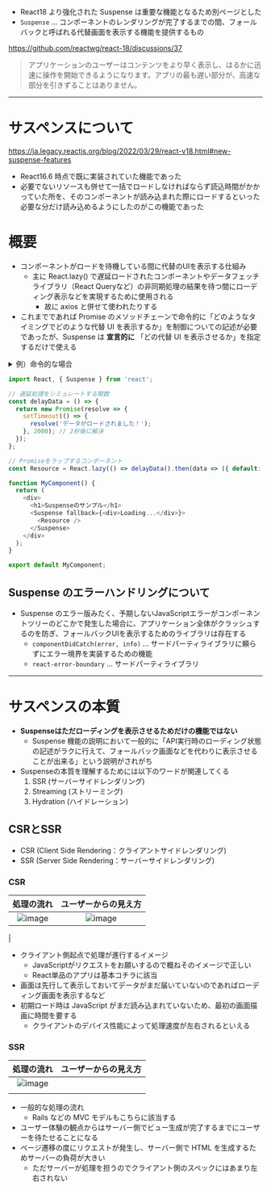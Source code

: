 * React18 より強化された Suspense は重要な機能となるため別ページとした
* `Suspense` ... コンポーネントのレンダリングが完了するまでの間、フォールバックと呼ばれる代替画面を表示する機能を提供するもの

https://github.com/reactwg/react-18/discussions/37
> アプリケーションのユーザーはコンテンツをより早く表示し、はるかに迅速に操作を開始できるようになります。アプリの最も遅い部分が、高速な部分を引きずることはありません。

---
# サスペンスについて
https://ja.legacy.reactjs.org/blog/2022/03/29/react-v18.html#new-suspense-features
* React16.6 時点で既に実装されていた機能であった
* 必要でないリソースも併せて一括でロードしなければならず読込時間がかかっていた所を、そのコンポーネントが読み込まれた際にロードするといった必要な分だけ読み込めるようにしたのがこの機能であった

# 概要
* コンポーネントがロードを待機している間に代替のUIを表示する仕組み
  * 主に React.lazy() で遅延ロードされたコンポーネントやデータフェッチライブラリ（React Queryなど）の非同期処理の結果を待つ間にローディング表示などを実現するために使用される
    * 故に axios と併せて使われたりする
* これまでであれば Promise のメソッドチェーンで命令的に「どのようなタイミングでどのような代替 UI を表示するか」を制御についての記述が必要であったが、Suspense は **宣言的に** 「どの代替 UI を表示させるか」を指定するだけで使える

<details><summary>例）命令的な場合</summary>
 
```javascript
import React, { useState, useEffect } from 'react';

function MyComponent() {
  const [data, setData] = useState(null);
  const [isLoading, setIsLoading] = useState(true);
  const [error, setError] = useState(null);

  useEffect(() => {
    const fetchData = async () => {
      try {
        const response = await fetch('https://api.example.com/data');
        if (!response.ok) {
          throw new Error(`HTTP error! status: ${response.status}`);
        }
        const result = await response.json();
        setData(result);
      } catch (error) {
        setError(error);
      } finally {
        setIsLoading(false);
      }
    };

    fetchData();
  }, []);

  if (isLoading) {
    return <div>Loading...</div>;
  }

  if (error) {
    return <div>Error: {error.message}</div>;
  }

  if (data) {
    return <div>Data: {JSON.stringify(data)}</div>;
  }

  return null; // まだデータがない場合などの初期状態
}

export default MyComponent;
```

</details>

```javascript
import React, { Suspense } from 'react';

// 遅延処理をシミュレートする関数
const delayData = () => {
  return new Promise(resolve => {
    setTimeout(() => {
      resolve('データがロードされました！');
    }, 2000); // 2秒後に解決
  });
};

// Promiseをラップするコンポーネント
const Resource = React.lazy(() => delayData().then(data => ({ default: () => <div>{data}</div> })));

function MyComponent() {
  return (
    <div>
      <h1>Suspenseのサンプル</h1>
      <Suspense fallback={<div>Loading...</div>}>
        <Resource />
      </Suspense>
    </div>
  );
}

export default MyComponent;
```

## Suspense のエラーハンドリングについて
* Suspense のエラー版みたく、予期しないJavaScriptエラーがコンポーネントツリーのどこかで発生した場合に、アプリケーション全体がクラッシュするのを防ぎ、フォールバックUIを表示するためのライブラリは存在する
  * `componentDidCatch(error, info)` ... サードパーティライブラリに頼らずにエラー境界を実装するための機能
  * `react-error-boundary` ... サードパーティライブラリ

---
# サスペンスの本質
* **Suspenseはただローディングを表示させるためだけの機能ではない**
  * Suspense 機能の説明において一般的に「API実行時のローディング状態の記述がラクに行えて、フォールバック画面などを代わりに表示させることが出来る」という説明がされがち
* Suspenseの本質を理解するためには以下のワードが関連してくる
  1. SSR  (サーバーサイドレンダリング)
  2. Streaming (ストリーミング)
  3. Hydration (ハイドレーション)

## CSRとSSR
* CSR (Client Side Rendering：クライアントサイドレンダリング)
* SSR (Server Side Rendering：サーバーサイドレンダリング)

### CSR

| 処理の流れ | ユーザーからの見え方 |
| :-: | :-: |
| ![image](https://github.com/user-attachments/assets/edcded94-0242-41e3-a481-a96e80d7f6d6) | ![image](https://github.com/user-attachments/assets/af5460f4-3558-4b94-b387-2799fab120f1)
 |

* クライアント側起点で処理が進行するイメージ
  * JavaScriptがリクエストをお願いするので概ねそのイメージで正しい
  * React単品のアプリは基本コチラに該当
* 画面は先行して表示しておいてデータがまだ届いていないのであればローディング画面を表示するなど
* 初期ロード時は JavaScript がまだ読み込まれていないため、最初の画面描画に時間を要する
  * クライアントのデバイス性能によって処理速度が左右されるといえる

### SSR

| 処理の流れ | ユーザーからの見え方 |
| :-: | :-: |
| ![image](https://github.com/user-attachments/assets/75e09ed6-b484-452c-899a-a30d27efee7a)
 |  |

* 一般的な処理の流れ
  * Rails などの MVC モデルもこちらに該当する
* ユーザー体験の観点からはサーバー側でビュー生成が完了するまでにユーザーを待たせることになる
* ページ遷移の度にリクエストが発生し、サーバー側で HTML を生成するためサーバーの負荷が大きい
  * ただサーバーが処理を担うのでクライアント側のスペックにはあまり左右されない
